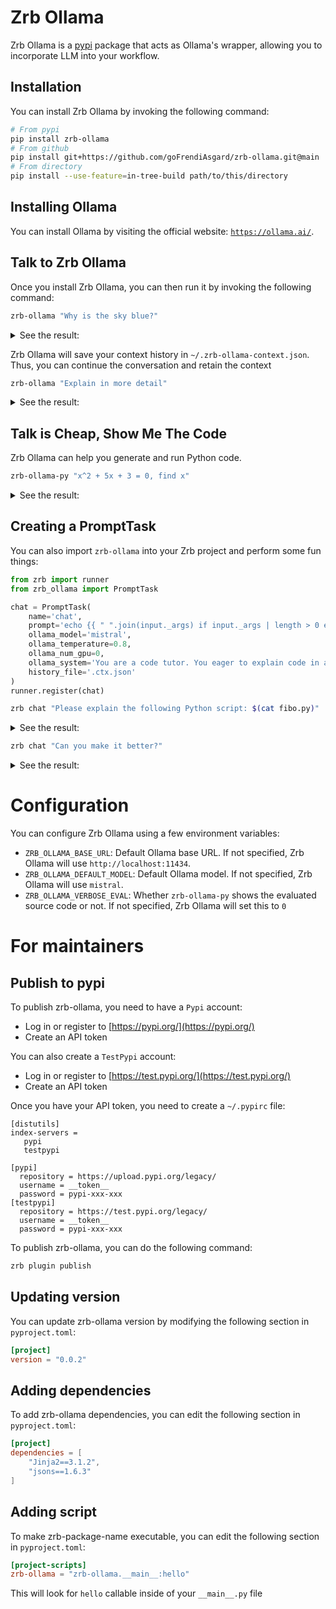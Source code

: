 # Zrb Ollama

Zrb Ollama is a [pypi](https://pypi.org) package that acts as Ollama's wrapper, allowing you to incorporate LLM into your workflow.

## Installation

You can install Zrb Ollama by invoking the following command:

```bash
# From pypi
pip install zrb-ollama
# From github
pip install git+https://github.com/goFrendiAsgard/zrb-ollama.git@main
# From directory
pip install --use-feature=in-tree-build path/to/this/directory
```

## Installing Ollama

You can install Ollama by visiting the official website: [`https://ollama.ai/`](https://ollama.ai/).

## Talk to Zrb Ollama

Once you install Zrb Ollama, you can then run it by invoking the following command:

```bash
zrb-ollama "Why is the sky blue?"
```

<details>
<summary>See the result:</summary>

```
🤖 ○ ◷ 2023-12-28 07:52:14.327 ❁  56368 → 1/3 🦙              prompt • Context file: /home/gofrendi/.zrb-ollama-context.json
🤖 ○ ◷ 2023-12-28 07:52:14.327 ❁  56368 → 1/3 🦙              prompt • Sending request...
🤖 ○ ◷ 2023-12-28 07:52:31.962 ❁  56368 → 1/3 🦙              prompt • Waiting for response...
    The color of the sky appears blue due to a process called Rayleigh scattering. When sunlight, which is made up of different colors, enters Earth's atmosphere, it interacts with various gases and particles in the air. Blue light has a shorter wavelength and gets scattered more easily than other colors, such as red or yellow. As a result, when we look up at the sky, we predominantly see the blue light that has been scattered, making the sky appear blue to our eyes.
🤖 ○ ◷ 2023-12-28 07:53:02.411 ❁  56368 → 1/3 🦙              prompt • Response completed
Support zrb growth and development!
☕ Donate at: https://stalchmst.com/donation
🐙 Submit issues/PR at: https://github.com/state-alchemists/zrb
🐤 Follow us at: https://twitter.com/zarubastalchmst
🤖 ○ ◷ 2023-12-28 07:53:02.417 ❁  56368 → 1/3 🦙              prompt • Completed in 48.08835458755493 seconds
 The color of the sky appears blue due to a process called Rayleigh scattering. When sunlight, which is made up of different colors, enters Earth's atmosphere, it interacts with various gases and particles in the air. Blue light has a shorter wavelength and gets scattered more easily than other colors, such as red or yellow. As a result, when we look up at the sky, we predominantly see the blue light that has been scattered, making the sky appear blue to our eyes.
```

</details>

Zrb Ollama will save your context history in `~/.zrb-ollama-context.json`. Thus, you can continue the conversation and retain the context

```bash
zrb-ollama "Explain in more detail"
```

<details>
<summary>See the result:</summary>

```
🤖 ○ ◷ 2023-12-28 07:56:06.981 ❁  58272 → 1/3 🦙              prompt • Context file: /home/gofrendi/.zrb-ollama-context.json
🤖 ○ ◷ 2023-12-28 07:56:06.982 ❁  58272 → 1/3 🦙              prompt • Sending request...
🤖 ○ ◷ 2023-12-28 07:56:32.304 ❁  58272 → 1/3 🦙              prompt • Waiting for response...
    Certainly! The color of the sky is an intriguing optical phenomenon that results from the scattering of sunlight in Earth's atmosphere. To provide a more detailed explanation, let's delve into the physics behind it.

    First, it's important to understand that sunlight is composed of various colors, each with its own distinct wavelength. The electromagnetic spectrum includes radio waves, microwaves, infrared radiation, visible light, ultraviolet radiation, and X-rays. Visible light, which we can see, comprises approximately 400 to 780 nanometers (nm) in wavelength. Blue light has a shorter wavelength, typically between 450 and 495 nm.

    As sunlight enters Earth's atmosphere, it interacts with various gases and particles, such as nitrogen (N2), oxygen (O2), water vapor (H2O), and dust particles. These molecules and particles scatter the sunlight in all directions due to their size and the particular wavelengths of light they interact with most strongly. This phenomenon is called scattering.

    Now comes the interesting part: Blue light gets scattered more easily than other colors, such as red or yellow, due to its shorter wavelength. Specifically, Rayleigh scattering causes the sky to appear blue. Rayleigh scattering occurs when the gas molecules in the atmosphere scatter the short-wavelength light more effectively than longer wavelengths. This is because the size of the gas molecules in the Earth's atmosphere is much smaller than the wavelength of visible light, and they interact more with shorter-wavelength blue light than longer-wavelength red or yellow light.

    As a result, when we look up at the sky, we predominantly see the blue light that has been scattered, making the sky appear blue to our eyes. It's important to note that this is not an all-encompassing explanation, as other factors can influence the color of the sky, such as pollution and the presence of other atmospheric particles. Nonetheless, the fundamental process of Rayleigh scattering explains why the sky appears blue most of the time under clear weather conditions.
🤖 ○ ◷ 2023-12-28 07:59:53.549 ❁  58272 → 1/3 🦙              prompt • Response completed
Support zrb growth and development!
☕ Donate at: https://stalchmst.com/donation
🐙 Submit issues/PR at: https://github.com/state-alchemists/zrb
🐤 Follow us at: https://twitter.com/zarubastalchmst
🤖 ○ ◷ 2023-12-28 07:59:53.550 ❁  58272 → 1/3 🦙              prompt • Completed in 226.5693118572235 seconds
 Certainly! The color of the sky is an intriguing optical phenomenon that results from the scattering of sunlight in Earth's atmosphere. To provide a more detailed explanation, let's delve into the physics behind it.

First, it's important to understand that sunlight is composed of various colors, each with its own distinct wavelength. The electromagnetic spectrum includes radio waves, microwaves, infrared radiation, visible light, ultraviolet radiation, and X-rays. Visible light, which we can see, comprises approximately 400 to 780 nanometers (nm) in wavelength. Blue light has a shorter wavelength, typically between 450 and 495 nm.

As sunlight enters Earth's atmosphere, it interacts with various gases and particles, such as nitrogen (N2), oxygen (O2), water vapor (H2O), and dust particles. These molecules and particles scatter the sunlight in all directions due to their size and the particular wavelengths of light they interact with most strongly. This phenomenon is called scattering.

Now comes the interesting part: Blue light gets scattered more easily than other colors, such as red or yellow, due to its shorter wavelength. Specifically, Rayleigh scattering causes the sky to appear blue. Rayleigh scattering occurs when the gas molecules in the atmosphere scatter the short-wavelength light more effectively than longer wavelengths. This is because the size of the gas molecules in the Earth's atmosphere is much smaller than the wavelength of visible light, and they interact more with shorter-wavelength blue light than longer-wavelength red or yellow light.

As a result, when we look up at the sky, we predominantly see the blue light that has been scattered, making the sky appear blue to our eyes. It's important to note that this is not an all-encompassing explanation, as other factors can influence the color of the sky, such as pollution and the presence of other atmospheric particles. Nonetheless, the fundamental process of Rayleigh scattering explains why the sky appears blue most of the time under clear weather conditions.
```

</details>


## Talk is Cheap, Show Me The Code

Zrb Ollama can help you generate and run Python code.

```bash
zrb-ollama-py "x^2 + 5x + 3 = 0, find x"
```

<details>
<summary>See the result:</summary>

```
🤖 ○ ◷ 2023-12-28 07:30:38.357 ❁  47317 → 1/3 🦙              prompt • Context file: /home/gofrendi/.zrb-ollama-context.json
🤖 ○ ◷ 2023-12-28 07:30:38.357 ❁  47317 → 1/3 🦙              prompt • Sending request...
🤖 ○ ◷ 2023-12-28 07:32:41.068 ❁  47317 → 1/3 🦙              prompt • Waiting for response...
    Here's the Python code snippet that uses the quadratic formula to find the solutions for the given equation:

    ```python
    import cmath

    # coefficients
    a = 1
    b = 5
    c = 3

    # calculate discriminant
    discriminant = (b ** 2) - (4 * a * c)

    # find two solutions
    sol1 = (-b + cmath.sqrt(discriminant)) / (2 * a) if discriminant >= 0 else None
    sol2 = (-b - cmath.sqrt(-discriminant)) / (2 * a) if discriminant >= 0 else None

    print("Solutions for x:")
    if sol1 is not None:
        print(f"x1 = {sol1.real} + {sol1.imag}j")
    if sol2 is not None:
        print(f"x2 = {sol2.real} + {sol2.imag}j")
    ```

    This code imports the `cmath` library, which provides complex number support since the quadratic formula can result in complex solutions. The coefficients are defined, and then the discriminant is calculated using the given equation's coefficients. Finally, the two solutions for x are found, and their real and imaginary parts (if applicable) are printed out. If the discriminant is negative, there are no real solutions.
🤖 ○ ◷ 2023-12-28 07:34:36.751 ❁  47317 → 1/3 🦙              prompt • Response completed
🤖 ○ ◷ 2023-12-28 07:34:36.752 ❁  47317 → 1/1 ✏️           evaluate • Waiting for evaluation...
Solutions for x:
x1 = -0.6972243622680054 + 0.0j
x2 = -2.5 + -1.8027756377319946j
Support zrb growth and development!
☕ Donate at: https://stalchmst.com/donation
🐙 Submit issues/PR at: https://github.com/state-alchemists/zrb
🐤 Follow us at: https://twitter.com/zarubastalchmst
🤖 ○ ◷ 2023-12-28 07:34:36.765 ❁  47317 → 1/1 ✏️           evaluate • Completed in 238.40946054458618 seconds
Solutions for x:
x1 = -0.6972243622680054 + 0.0j
x2 = -2.5 + -1.8027756377319946j
```
</details>


## Creating a PromptTask

You can also import `zrb-ollama` into your Zrb project and perform some fun things:

```python
from zrb import runner
from zrb_ollama import PromptTask

chat = PromptTask(
    name='chat',
    prompt='echo {{ " ".join(input._args) if input._args | length > 0 else "tell me some fun fact" }}',  # noqa
    ollama_model='mistral',
    ollama_temperature=0.8,
    ollama_num_gpu=0,
    ollama_system='You are a code tutor. You eager to explain code in a very detail manner',  # noqa
    history_file='.ctx.json'
)
runner.register(chat)
```

```bash
zrb chat "Please explain the following Python script: $(cat fibo.py)"
```

<details>
<summary>See the result:</summary>

```
🤖 ○ ◷ 2023-12-28 18:11:54.418 ❁  32106 → 1/3 🐻            zrb chat • Context file: .ctx.json
🤖 ○ ◷ 2023-12-28 18:11:54.418 ❁  32106 → 1/3 🐻            zrb chat • Sending request...
🤖 ○ ◷ 2023-12-28 18:24:32.398 ❁  32106 → 1/3 🐻            zrb chat • Waiting for response...
    Sure thing! This code defines a Python function named `fibo` that calculates the Fibonacci sequence up to the nth number. Here's a step-by-step breakdown of how it works:

    1. The function definition begins with `def fibo(n):`, which means we are defining a function named `fibo` that takes one argument, `n`.
    2. The first line inside the function is an if statement: `if n <= 1:` This statement checks if the value of `n` is less than or equal to 1. If it is, then the condition is true and we execute the code inside the indented block.
    3. Inside the if block, we return the value `1`. This is the base case for our Fibonacci sequence. The first number in the sequence (indexed at 0) is always 0, and the second number (indexed at 1) is always 1. Since our function accepts an argument of `n` instead of `n-1`, we set the base case to be when `n` is less than or equal to 1, which corresponds to the first two numbers in the sequence.
    4. If the condition in the if statement is false (i.e., if `n > 1`), then we execute the code outside of the if block. The first line here is a recursive call to `fibo(n-1)`. This means that we are calling the `fibo` function with an argument one less than our original `n`, which corresponds to the previous number in the sequence.
    5. The second recursive call inside the function is `fibo(n-2)`, which calculates the next number before that in the sequence.
    6. Finally, we return the sum of the results from the two most recent calls to `fibo`: `return fibo(n-1) + fibo(n-2)`. This is how we calculate the nth number in the Fibonacci sequence by adding together the previous two numbers.
    7. The last lines of the code are an if statement that checks if the script is being run directly (`if __name__ == '__main__'`), and if so, it prints out the result of calling `fibo(8)`. This allows us to test the function with a specific input value.
🤖 ○ ◷ 2023-12-28 18:27:42.230 ❁  32106 → 1/3 🐻            zrb chat • Response completed
Support zrb growth and development!
☕ Donate at: https://stalchmst.com/donation
🐙 Submit issues/PR at: https://github.com/state-alchemists/zrb
🐤 Follow us at: https://twitter.com/zarubastalchmst
🤖 ○ ◷ 2023-12-28 18:27:42.245 ❁  32106 → 1/3 🐻            zrb chat • Completed in 947.8267965316772 seconds
To run again: zrb chat "Explain this code: def fibo(n):
    if n <= 1:
        return 1
    return fibo(n-1) + fibo(n-2)


if __name__ == '__main__':
    print(fibo(8))"
```

</details>

```bash
zrb chat "Can you make it better?"
```

<details>
<summary>See the result:</summary>

```
🤖 ○ ◷ 2023-12-28 18:29:37.978 ❁  39864 → 1/3 🍐            zrb chat • Context file: .ctx.json
🤖 ○ ◷ 2023-12-28 18:29:37.978 ❁  39864 → 1/3 🍐            zrb chat • Sending request...
🤖 ○ ◷ 2023-12-28 18:32:21.021 ❁  39864 → 1/3 🍐            zrb chat • Waiting for response...
    Certainly! The current implementation of the `fibo` function using recursion is a common and effective way to calculate Fibonacci numbers, but it can be memory intensive for large inputs due to the repeated calculation of intermediate results. A more space-efficient alternative is to use an iterative approach instead.

    Here's an example of how you could modify the `fibo` function to use iteration:

    ```python
    def fibo(n):
        if n <= 0:
            return "Input should be positive integer"
        elif n == 1:
            return 1
        else:
            a, b = 1, 1
            for _ in range(n - 1):
                a, b = b, a + b
            return b

    if __name__ == '__main__':
        print(fibo(8))
    ```

    In this version of the function:

    1. We still start by checking for edge cases, including `n <= 0`, which returns an error message and is not part of the Fibonacci sequence. We also check if `n == 1`, which is our base case and sets the initial value of our sequence to 1.                                                                            2. For larger values of `n`, we use a pair of variables, `a` and `b`, initialized to 1 in this example, to represent the previous two numbers in the Fibonacci sequence. We then enter a for loop that runs `n-1` times.                                                                                                  3. In each iteration of the loop, we update the values of `a` and `b` by swapping their values (`a, b = b, a + b`) and moving the new value of `b` one step forward in the sequence. This allows us to calculate each number in the sequence without having to store all previous results in memory.
    4. Finally, we return the value of `b`, which is now the nth number in the Fibonacci sequence.

    Using an iterative approach can be more space-efficient than recursion for large inputs, as it avoids the need to maintain a growing call stack. However, the choice between recursion and iteration ultimately depends on the specific use case and performance requirements of your application.
🤖 ○ ◷ 2023-12-28 18:36:05.722 ❁  39864 → 1/3 🍐            zrb chat • Response completed
Support zrb growth and development!
☕ Donate at: https://stalchmst.com/donation
🐙 Submit issues/PR at: https://github.com/state-alchemists/zrb
🐤 Follow us at: https://twitter.com/zarubastalchmst
🤖 ○ ◷ 2023-12-28 18:36:05.723 ❁  39864 → 1/3 🍐            zrb chat • Completed in 387.7480981349945 seconds    
To run again: zrb chat "Can you make it better?"
```

</details>


# Configuration

You can configure Zrb Ollama using a few environment variables:

- `ZRB_OLLAMA_BASE_URL`: Default Ollama base URL. If not specified, Zrb Ollama will use `http://localhost:11434`.
- `ZRB_OLLAMA_DEFAULT_MODEL`: Default Ollama model. If not specified, Zrb Ollama will use `mistral`.
- `ZRB_OLLAMA_VERBOSE_EVAL`: Whether `zrb-ollama-py` shows the evaluated source code or not. If not specified, Zrb Ollama will set this to `0`


# For maintainers

## Publish to pypi

To publish zrb-ollama, you need to have a `Pypi` account:

- Log in or register to [https://pypi.org/](https://pypi.org/)
- Create an API token

You can also create a `TestPypi` account:

- Log in or register to [https://test.pypi.org/](https://test.pypi.org/)
- Create an API token

Once you have your API token, you need to create a `~/.pypirc` file:

```
[distutils]
index-servers =
   pypi
   testpypi

[pypi]
  repository = https://upload.pypi.org/legacy/
  username = __token__
  password = pypi-xxx-xxx
[testpypi]
  repository = https://test.pypi.org/legacy/
  username = __token__
  password = pypi-xxx-xxx
```

To publish zrb-ollama, you can do the following command:

```bash
zrb plugin publish
```

## Updating version

You can update zrb-ollama version by modifying the following section in `pyproject.toml`:

```toml
[project]
version = "0.0.2"
```

## Adding dependencies

To add zrb-ollama dependencies, you can edit the following section in `pyproject.toml`:

```toml
[project]
dependencies = [
    "Jinja2==3.1.2",
    "jsons==1.6.3"
]
```

## Adding script

To make zrb-package-name executable, you can edit the following section in `pyproject.toml`:

```toml
[project-scripts]
zrb-ollama = "zrb-ollama.__main__:hello"
```

This will look for `hello` callable inside of your `__main__.py` file
